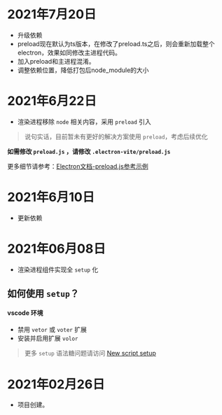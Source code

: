 # 2021年7月20日
- 升级依赖
- preload现在默认为ts版本，在修改了preload.ts之后，则会重新加载整个electron，效果如同修改主进程代码。
- 加入preload和主进程混淆。
- 调整依赖位置，降低打包后node_module的大小
# 2021年6月22日

- 渲染进程移除 `node` 相关内容，采用 `preload` 引入

> 说句实话，目前暂未有更好的解决方案使用 `preload`，考虑后续优化

**如需修改 `preload.js` ，请修改 `.electron-vite/preload.js`**

更多细节请参考：[Electron文档-preload.js参考示例](https://www.electronjs.org/docs/api/context-bridge#exposing-node-global-symbols)

# 2021年6月10日

- 更新依赖

# 2021年06月08日

- 渲染进程组件实现全 `setup` 化

## 如何使用 `setup`？

#### vscode 环境

- 禁用 `vetor` 或 `voter` 扩展
- 安装并启用扩展 `volor`

> 更多 `setup` 语法糖问题请访问 [New script setup](https://github.com/vuejs/rfcs/pull/227)

# 2021年02月26日

- 项目创建。